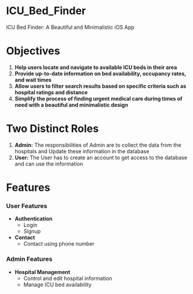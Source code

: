 # ICU_Bed_Finder
ICU Bed Finder: A Beautiful and Minimalistic iOS App
# Objectives
1. **Help users locate and navigate to available ICU beds in their area**
2. **Provide up-to-date information on bed availability, occupancy rates, and wait times**
3. **Allow users to filter search results based on specific criteria such as hospital ratings and distance**
4. **Simplify the process of finding urgent medical care during times of need with a beautiful and minimalistic design**

# Two Distinct Roles
1. **Admin:**
   The responsibilities of Admin are to collect the data from the hospitals and Update these information in the database
2. **User:**
   The User has to create an account to get access to the database and can use the information

# Features

### User Features
- **Authentication**
  - Login
  - Signup
- **Contact**
  - Contact using phone number

### Admin Features
- **Hospital Management**
  - Control and edit hospital information
  - Manage ICU bed availability
 


